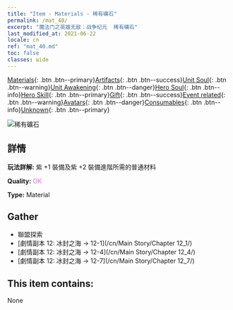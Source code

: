 ```yaml
---
title: "Item - Materials - 稀有礦石"
permalink: /mat_40/
excerpt: "魔法门之英雄无敌：战争纪元  稀有礦石"
last_modified_at: 2021-06-22
locale: cn
ref: "mat_40.md"
toc: false
classes: wide
---
```

 [Materials](/ItemsCN/){: .btn .btn--primary}[Artifacts](/ItemsCN/Artifacts/){: .btn .btn--success}[Unit Soul](/ItemsCN/UnitSoul/){: .btn .btn--warning}[Unit Awakening](/ItemsCN/UnitAwakening/){: .btn .btn--danger}[Hero Soul](/ItemsCN/HeroSoul/){: .btn .btn--info}[Hero Skill](/ItemsCN/HeroSkill/){: .btn .btn--primary}[Gift](/ItemsCN/Gift/){: .btn .btn--success}[Event related](/ItemsCN/Events/){: .btn .btn--warning}[Avatars](/ItemsCN/Avatars/){: .btn .btn--danger}[Consumables](/ItemsCN/Consumables/){: .btn .btn--info}[Unknown](/ItemsCN/Unknown/){: .btn .btn--primary}

 ![稀有礦石](/images/t/i_cailiao_kuangshi2.png)

## 詳情
 **玩法詳解:** 紫 +1 裝備及紫 +2 裝備進階所需的普通材料

 **Quality:** <span style="color: #DA70D6">OK</span>

 **Type:** Material

## Gather

*    聯盟探索 
*    [劇情副本 12: 冰封之海 -> 12-1](/cn/Main Story/Chapter 12_1/) 
*    [劇情副本 12: 冰封之海 -> 12-4](/cn/Main Story/Chapter 12_4/) 
*    [劇情副本 12: 冰封之海 -> 12-7](/cn/Main Story/Chapter 12_7/) 

## This item contains:

  None

